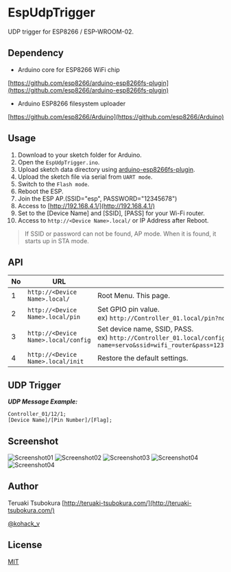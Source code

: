 # EspUdpTrigger
UDP trigger for ESP8266 / ESP-WROOM-02.

## Dependency

* Arduino core for ESP8266 WiFi chip

[https://github.com/esp8266/arduino-esp8266fs-plugin](https://github.com/esp8266/arduino-esp8266fs-plugin)

* Arduino ESP8266 filesystem uploader

[https://github.com/esp8266/Arduino](https://github.com/esp8266/Arduino)

## Usage

1. Download to your sketch folder for Arduino.
2. Open the `EspUdpTrigger.ino`.
3. Upload sketch data directory using [arduino-esp8266fs-plugin](https://github.com/esp8266/arduino-esp8266fs-plugin).
4. Upload the sketch file via serial from `UART mode`.
5. Switch to the `Flash mode`.
6. Reboot the ESP.
7. Join the ESP AP.(SSID="esp", PASSWORD="12345678")
8. Access to [http://192.168.4.1/](http://192.168.4.1/)
9. Set to the [Device Name] and [SSID], [PASS] for your Wi-Fi router.
10. Access to `http://<Device Name>.local/` or IP Address after Reboot.

> If SSID or password can not be found, AP mode. When it is found, it starts up in STA mode.

## API

| No | URL | Name |
| --- | --- | --- |
| 1 | `http://<Device Name>.local/` | Root Menu. This page. |
| 2 | `http://<Device Name>.local/pin` | Set GPIO pin value.<br>ex) `http://Controller_01.local/pin?no=5&value=255` |
| 3 | `http://<Device Name>.local/config` | Set device name, SSID, PASS.<br>ex) `http://Controller_01.local/config?name=servo&ssid=wifi_router&pass=12345678&triggers_0_pin=12&triggers_0_ip=192.168.0.100&triggers_0_port=20000` |
| 4 | `http://<Device Name>.local/init` | Restore the default settings. |

## UDP Trigger

***UDP Message Example:***
```
Controller_01/12/1;
[Device Name]/[Pin Number]/[Flag];
```
## Screenshot

![Screenshot01](https://github.com/TsubokuLab/EspUdpTrigger/blob/master/screenshot/esp_udp_01.png)
![Screenshot02](https://github.com/TsubokuLab/EspUdpTrigger/blob/master/screenshot/esp_udp_02.png)
![Screenshot03](https://github.com/TsubokuLab/EspUdpTrigger/blob/master/screenshot/esp_udp_03.png)
![Screenshot04](https://github.com/TsubokuLab/EspUdpTrigger/blob/master/screenshot/esp_udp_04.png)
![Screenshot04](https://github.com/TsubokuLab/EspUdpTrigger/blob/master/screenshot/esp_udp_05.png)

## Author

Teruaki Tsubokura [http://teruaki-tsubokura.com/](http://teruaki-tsubokura.com/)

[@kohack_v](https://twitter.com/kohack_v)

## License

[MIT](https://mit-license.org/)
